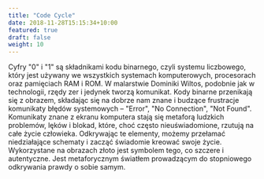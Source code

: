 ```yaml
---
title: "Code Cycle"
date: 2018-11-28T15:15:34+10:00
featured: true
draft: false
weight: 10
---
```


Cyfry "0" i "1" są składnikami kodu binarnego, czyli systemu liczbowego, który jest używany we wszystkich systemach komputerowych, procesorach oraz pamięciach RAM i ROM. W malarstwie Dominiki Wiltos, podobnie jak w technologii, rzędy zer i jedynek tworzą komunikat. Kody binarne przenikają się z obrazem, składając się na dobrze nam znane i budzące frustracje komunikaty błędów systemowych – "Error", "No Connection", "Not Found". Komunikaty znane z ekranu komputera stają się metaforą ludzkich problemów, lęków i blokad, które, choć często nieuświadomione, rzutują na całe życie człowieka. Odkrywając te elementy, możemy przełamać niedziałające schematy i zacząć świadomie kreować swoje życie.
Wykorzystane na obrazach złoto jest symbolem tego, co szczere i autentyczne. Jest metaforycznym światłem prowadzącym do stopniowego odkrywania prawdy o sobie samym.

